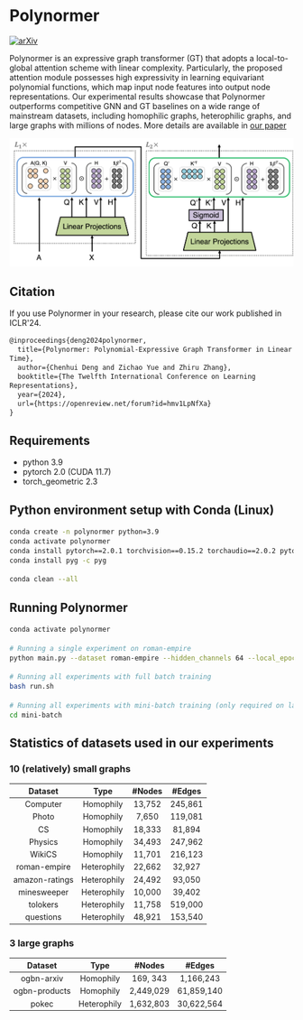Polynormer
===============================

[![arXiv](https://img.shields.io/badge/arXiv-2403.01232-b31b1b.svg)](https://arxiv.org/abs/2403.01232)

Polynormer is an expressive graph transformer (GT) that adopts a local-to-global attention scheme with linear complexity. Particularly, the proposed attention module possesses high expressivity in learning equivariant polynomial functions, which map input node features into output node representations. Our experimental results showcase that Polynormer outperforms competitive GNN and GT baselines on a wide range of mainstream datasets, including homophilic graphs, heterophilic graphs, and large graphs with millions of nodes. More details are available in [our paper](https://arxiv.org/abs/2403.01232)

![An overview of the Polynormer architecture](/figures/Polynormer.png)

Citation
------------
If you use Polynormer in your research, please cite our work
published in ICLR'24.

```
@inproceedings{deng2024polynormer,
  title={Polynormer: Polynomial-Expressive Graph Transformer in Linear Time},
  author={Chenhui Deng and Zichao Yue and Zhiru Zhang},
  booktitle={The Twelfth International Conference on Learning Representations},
  year={2024},
  url={https://openreview.net/forum?id=hmv1LpNfXa}
}
```

Requirements
------------
* python 3.9
* pytorch 2.0 (CUDA 11.7)
* torch_geometric 2.3

Python environment setup with Conda (Linux)
------------
```bash
conda create -n polynormer python=3.9
conda activate polynormer
conda install pytorch==2.0.1 torchvision==0.15.2 torchaudio==2.0.2 pytorch-cuda=11.7 -c pytorch -c nvidia
conda install pyg -c pyg

conda clean --all
```

Running Polynormer
------------
```bash
conda activate polynormer

# Running a single experiment on roman-empire
python main.py --dataset roman-empire --hidden_channels 64 --local_epochs 100 --global_epochs 2500 --lr 0.001 --runs 1 --local_layers 10 --global_layers 2 --weight_decay 0.0 --dropout 0.3 --in_dropout 0.15 --num_heads 8 --device 0 --save_model --beta 0.5

# Running all experiments with full batch training
bash run.sh

# Running all experiments with mini-batch training (only required on large graphs)
cd mini-batch
```

Statistics of datasets used in our experiments
-------
### 10 (relatively) small graphs
| Dataset        | Type      | #Nodes  | #Edges  |
| :-----------: |:-------------:| :-------:| :----------:|
| Computer      | Homophily          | 13,752       | 245,861        |
| Photo      | Homophily          | 7,650       | 119,081        |
| CS      | Homophily          | 18,333       | 81,894        |
| Physics      | Homophily          | 34,493       | 247,962        |
| WikiCS      | Homophily          | 11,701       | 216,123        |
| roman-empire      | Heterophily          | 22,662       | 32,927        |
| amazon-ratings      | Heterophily          | 24,492       | 93,050        |
| minesweeper      | Heterophily          | 10,000       | 39,402        |
| tolokers      | Heterophily          | 11,758       | 519,000        |
| questions      | Heterophily          | 48,921       | 153,540        |

### 3 large graphs
| Dataset        | Type      | #Nodes  | #Edges  |
| :-----------: |:-------------:| :-------:| :----------:|
| ogbn-arxiv      | Homophily          | 169, 343       | 1,166,243        |
| ogbn-products      | Homophily          | 2,449,029       | 61,859,140        |
| pokec      | Heterophily          | 1,632,803       | 30,622,564        |

